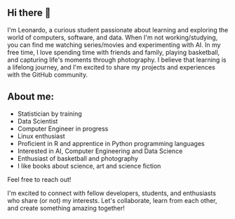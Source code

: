 ## Hi there 👋

I'm Leonardo, a curious student passionate about learning and exploring the world of computers, software, and data. When I'm not working/studying, you can find me watching series/movies and experimenting with AI.
In my free time, I love spending time with friends and family, playing basketball, and capturing life's moments through photography. I believe that learning is a lifelong journey, and I'm excited to share my projects and experiences with the GitHub community.

## About me:

-  Statistician by training
-  Data Scientist
-  Computer Engineer in progress
-  Linux enthusiast
-  Proficient in R and apprentice in Python programming languages
-  Interested in AI, Computer Engineering and Data Science
-  Enthusiast of basketball and photography
-  I like books about science, art and science fiction

Feel free to reach out!

I'm excited to connect with fellow developers, students, and enthusiasts who share (or not) my interests. Let's collaborate, learn from each other, and create something amazing together!
